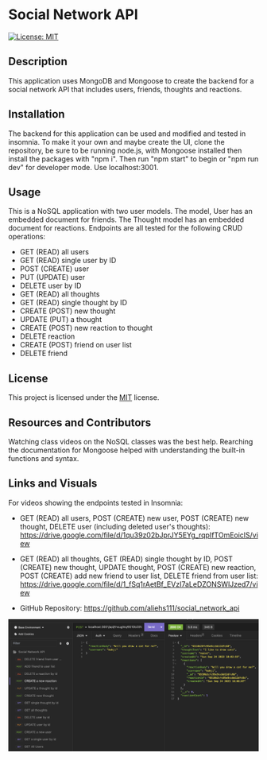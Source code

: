 # Social Network API
[![License: MIT](https://img.shields.io/badge/License-MIT-yellow.svg)](https://opensource.org/licenses/MIT)
## Description
This application uses MongoDB and Mongoose to create the backend for a social network API that includes users, friends, thoughts and reactions. 
## Installation
The backend for this application can be used and modified and tested in insomnia. To make it your own and maybe create the UI, clone the repository, be sure to be running node.js, with Mongoose installed then install the packages with "npm i".  Then run "npm start" to begin or "npm run dev" for developer mode. Use localhost:3001.
## Usage
This is a NoSQL application with two user models.  The model, User has an embedded document for friends.  The Thought model has an embedded document for reactions.  Endpoints are all tested for the following CRUD operations:
* GET (READ) all users
* GET (READ) single user by ID
* POST (CREATE) user
* PUT (UPDATE) user
* DELETE user by ID
* GET (READ) all thoughts
* GET (READ) single thought by ID
* CREATE (POST) new thought
* UPDATE (PUT) a thought
* CREATE (POST) new reaction to thought    
* DELETE reaction
* CREATE (POST) friend on user list
* DELETE friend

## License
This project is licensed under the [MIT](https://opensource.org/licenses/MIT) license.
## Resources and Contributors
Watching class videos on the NoSQL classes was the best help. Rearching the documentation for Mongoose helped with understanding the built-in functions and syntax.

## Links and Visuals
For videos showing the endpoints tested in Insomnia:
* GET (READ) all users, POST (CREATE) new user, POST (CREATE) new thought, DELETE user (including deleted user's thoughts): https://drive.google.com/file/d/1qu39z02bJprJY5EYg_rqpIfTOmEoiclS/view
* GET (READ) all thoughts, GET (READ) single thought by ID, POST (CREATE) new thought, UPDATE thought, POST (CREATE) new reaction, POST (CREATE) add new friend to user list, DELETE friend from user list: https://drive.google.com/file/d/1_fSq1rAetBf_EVzI7aLeDZONSWlJzed7/view

* GitHub Repository: https://github.com/aliehs111/social_network_api

![Alt text](/assets/images/Screenshot%202023-09-24%20at%207.31.27%20PM.png)